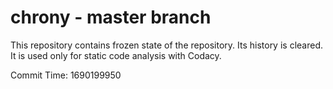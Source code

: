 # chrony - master branch

This repository contains frozen state of the repository.
Its history is cleared. It is used only for static code
analysis with Codacy.

Commit Time: 1690199950